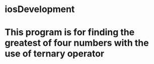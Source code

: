 # iosDevelopment
# This program is for finding the greatest of four numbers with the use of ternary operator 
